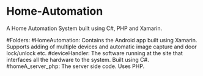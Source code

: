 # Home-Automation
A Home Automation System built using C#, PHP and Xamarin.

#Folders:
#HomeAutomation: Contains the Android app built using Xamarin. Supports adding of multiple devices and automatic image capture and door lock/unlock etc.
#deviceHandler: The software running at the site that interfaces all the hardware to the system. Built using C#.
#homeA_server_php: The server side code. Uses PHP.
